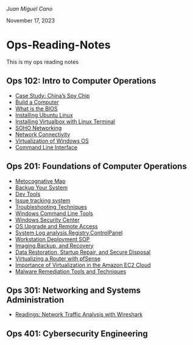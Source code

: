 *Juan Miguel Cano*

November 17, 2023

# Ops-Reading-Notes
This is my ops reading notes
## Ops 102: Intro to Computer Operations
- [Case Study: China’s Spy Chip](reading1.md)
- [Build a Computer](reading2.md)
- [What is the BIOS](reading3.md)
- [Installing Ubuntu Linux](reading4.md)
- [Installing Virtualbox with Linux Terminal](reading5.md)
- [SOHO Networking](reading6.md)
- [Network Connectivity](reading7.md)
- [Virtualization of Windows OS](reading8.md)
- [Command Line Interface](reading9.md)

## Ops 201: Foundations of Computer Operations
- [Metocognative Map](prompt-engineering.md)
- [Backup Your System][def]
- [Dev Tools](201reading2.md)
- [Issue tracking system](201reading3.md)
- [Troubleshooting Techniques](201reading4.md)
- [Windows Command Line Tools](201reading5.md)
- [Windows Security Center](201reading6.md)
- [OS Upgrade and Remote Access](201reading7.md)
- [System Log analysis,Registry,ControlPanel](201reading8.md)
- [Workstation Deployment SOP](201reading9.md)
- [Imaging,Backup, and Recovery](201reading10.md)
- [Data Restoration, Startup Repair, and Secure Disposal](201reading11.md)
- [Virtualizing a Router with pfSense](201reading12.md)
- [Importance of Virtualization in the Amazon EC2 Cloud](201reading13.md)
- [Malware Remediation Tools and Techniques](201reading14.md)
 
## Ops 301: Networking and Systems Administration

- [Readings: Network Traffic Analysis with Wireshark](301reading1.md)


## Ops 401: Cybersecurity Engineering


[def]: 201reading1.md